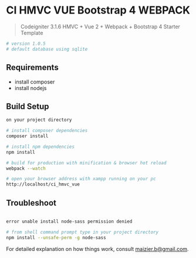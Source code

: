 # CI HMVC VUE Bootstrap 4 WEBPACK 

> Codeigniter 3.1.6 HMVC + Vue 2 + Webpack + Bootstrap 4 Starter Template 

``` bash
# version 1.0.5
# default database using sqlite

```

## Requirements

- install composer
- install nodejs


## Build Setup

``` bash
on your project directory

# install composer dependencies
composer install

# install npm dependencies
npm install

# build for production with minification & browser hot reload
webpack --watch

# open your browser address with xampp running on your pc 
http://localhost/ci_hmvc_vue

```
## Troubleshoot

``` bash

error unable install node-sass permission denied 

# from shell command prompt type in your project directory
npm install --unsafe-perm -g node-sass


```



For detailed explanation on how things work, consult maizier.b@gmail.com.

